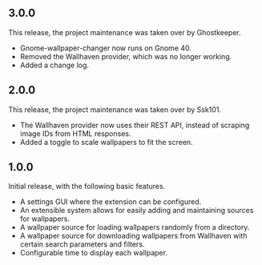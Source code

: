 3.0.0
----
This release, the project maintenance was taken over by Ghostkeeper.
* Gnome-wallpaper-changer now runs on Gnome 40.
* Removed the Wallhaven provider, which was no longer working.
* Added a change log.

2.0.0
----
This release, the project maintenance was taken over by Ssk101.
* The Wallhaven provider now uses their REST API, instead of scraping image IDs from HTML responses.
* Added a toggle to scale wallpapers to fit the screen.

1.0.0
----
Initial release, with the following basic features.
* A settings GUI where the extension can be configured.
* An extensible system allows for easily adding and maintaining sources for wallpapers.
* A wallpaper source for loading wallpapers randomly from a directory.
* A wallpaper source for downloading wallpapers from Wallhaven with certain search parameters and filters.
* Configurable time to display each wallpaper.